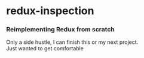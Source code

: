 # redux-inspection

### Reimplementing Redux from scratch

Only a side hustle, I can finish this or my next project.  
Just wanted to get comfortable
